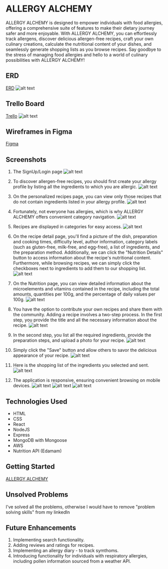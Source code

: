 # ALLERGY ALCHEMY

ALLERGY ALCHEMY is designed to empower individuals with food allergies, offering a comprehensive suite of features to make their dietary journey safer and more enjoyable. With ALLERGY ALCHEMY, you can effortlessly track allergens, discover delicious allergen-free recipes, craft your own culinary creations, calculate the nutritional content of your dishes, and seamlessly generate shopping lists as you browse recipes. Say goodbye to the stress of managing food allergies and hello to a world of culinary possibilities with ALLERGY ALCHEMY!

## ERD 

[ERD](https://lucid.app/lucidchart/1ed8a858-4a41-42cd-ae58-903acfd75635/edit?page=0_0&invitationId=inv_a5b07545-c583-4d0e-aedc-4a0252f58c79#)
![alt text](https://github.com/gorgeousPotato/mern-allergy-alchemy/blob/main/screenshots/erd.png "ERD")

## Trello Board

[Trello](https://trello.com/b/y9f5tJJ8/allergy-alchemy)
![alt text](https://github.com/gorgeousPotato/mern-allergy-alchemy/blob/main/screenshots/trello.png "trello")

## Wireframes in Figma

[Figma](https://www.figma.com/file/sKrcgQigsVHSpGjpAEPARR/Allergy-Alchemy?type=design&node-id=0%3A1&mode=design&t=gANfuuawpoNDvwEZ-1)

## Screenshots

1. The SignUp/Login page
![alt text](https://github.com/gorgeousPotato/mern-allergy-alchemy/blob/main/screenshots/1.png "The signup/login page")

2. To discover allergen-free recipes, you should first create your allergy profile by listing all the ingredients to which you are allergic.
![alt text](https://github.com/gorgeousPotato/mern-allergy-alchemy/blob/main/screenshots/2.png "Allergy profile")

3. On the personalized recipes page, you can view only those recipes that do not contain ingredients listed in your allergy profile.
![alt text](https://github.com/gorgeousPotato/mern-allergy-alchemy/blob/main/screenshots/3.png "Personalised recipes")

4. Fortunately, not everyone has allergies, which is why ALLERGY ALCHEMY offers convenient category navigation.
![alt text](https://github.com/gorgeousPotato/mern-allergy-alchemy/blob/main/screenshots/4.png "Categories")

5. Recipes are displayed in categories for easy access.
![alt text](https://github.com/gorgeousPotato/mern-allergy-alchemy/blob/main/screenshots/5.png "Categories Detail Page")

6. On the recipe detail page, you'll find a picture of the dish, preparation and cooking times, difficulty level, author information, category labels (such as gluten-free, milk-free, and egg-free), a list of ingredients, and the preparation method. Additionally, we can click the "Nutrition Details" button to access information about the recipe's nutritional content. Furthermore, while browsing recipes, we can simply click the checkboxes next to ingredients to add them to our shopping list.
![alt text](https://github.com/gorgeousPotato/mern-allergy-alchemy/blob/main/screenshots/6.png "Recipes Detail Page")

7. On the Nutrition page, you can view detailed information about the microelements and vitamins contained in the recipe, including the total amounts, quantities per 100g, and the percentage of daily values per 100g. 
![alt text](https://github.com/gorgeousPotato/mern-allergy-alchemy/blob/main/screenshots/7.png "Nutrition")

8. You have the option to contribute your own recipes and share them with the community. Adding a recipe involves a two-step process. In the first step, you provide the title and all the necessary information about the recipe.
![alt text](https://github.com/gorgeousPotato/mern-allergy-alchemy/blob/main/screenshots/8.png "New Recipe - 1")

9. In the second step, you list all the required ingredients, provide the preparation steps, and upload a photo for your recipe.
![alt text](https://github.com/gorgeousPotato/mern-allergy-alchemy/blob/main/screenshots/9.png "New Recipe - 2")

10. Simply click the "Save" button and allow others to savor the delicious appearance of your recipe.
![alt text](https://github.com/gorgeousPotato/mern-allergy-alchemy/blob/main/screenshots/10.png "Ready")

11. Here is the shopping list of the ingredients you selected and sent.
![alt text](https://github.com/gorgeousPotato/mern-allergy-alchemy/blob/main/screenshots/11.png "Shopping list")

12. The application is responsive, ensuring convenient browsing on mobile devices.
![alt text](https://github.com/gorgeousPotato/mern-allergy-alchemy/blob/main/screenshots/12a.png "Responsive-1")
![alt text](https://github.com/gorgeousPotato/mern-allergy-alchemy/blob/main/screenshots/12b.png "Responsive-2")
![alt text](https://github.com/gorgeousPotato/mern-allergy-alchemy/blob/main/screenshots/12c.png "Responsive-3")


## Technologies Used

- HTML
- CSS
- React
- NodeJS
- Express
- MongoDB with Mongoose
- AWS
- Nutrition API (Edamam)


## Getting Started

[ALLERGY ALCHEMY](https://allergy-alchemy-09e7006da636.herokuapp.com/)

## Unsolved Problems
I've solved all the problems, otherwise I would have to remove "problem solving skills" from my linkedIn

## Future Enhancements

1. Implementing search functionality.
2. Adding reviews and ratings for recipes.
3. Implementing an allergy diary - to track symthoms.
4. Introducing functionality for individuals with respiratory allergies, including pollen information sourced from a weather API.

